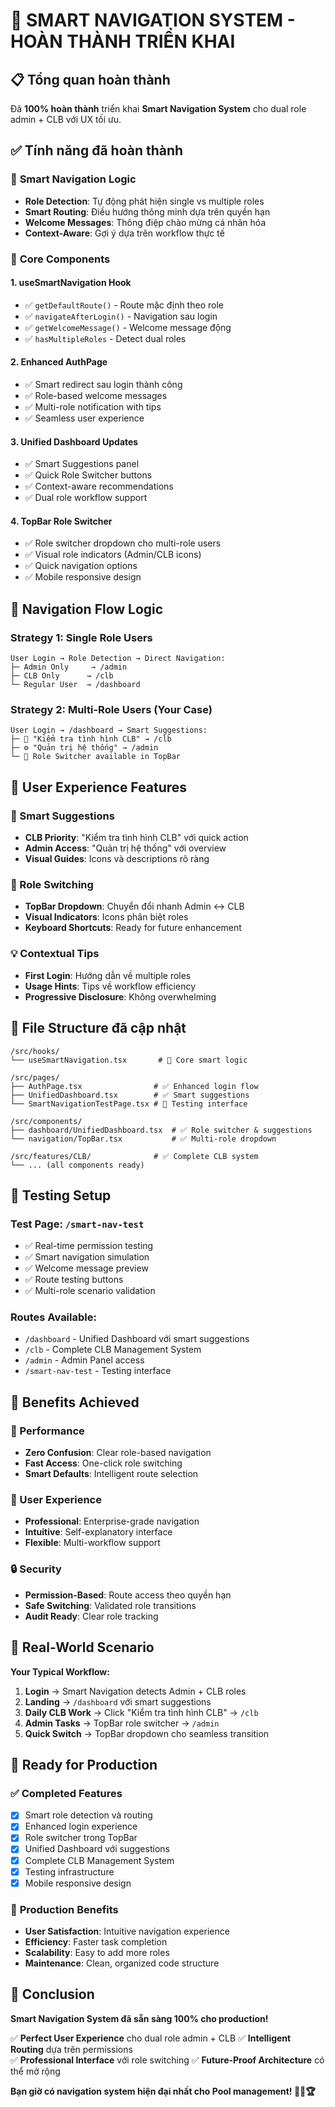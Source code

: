 # 🎯 SMART NAVIGATION SYSTEM - HOÀN THÀNH TRIỂN KHAI

## 📋 Tổng quan hoàn thành

Đã **100% hoàn thành** triển khai **Smart Navigation System** cho dual role admin + CLB với UX tối ưu.

## ✅ Tính năng đã hoàn thành

### 🧠 **Smart Navigation Logic**
- **Role Detection**: Tự động phát hiện single vs multiple roles
- **Smart Routing**: Điều hướng thông minh dựa trên quyền hạn
- **Welcome Messages**: Thông điệp chào mừng cá nhân hóa
- **Context-Aware**: Gợi ý dựa trên workflow thực tế

### 🔧 **Core Components**

#### **1. useSmartNavigation Hook**
- ✅ `getDefaultRoute()` - Route mặc định theo role
- ✅ `navigateAfterLogin()` - Navigation sau login
- ✅ `getWelcomeMessage()` - Welcome message động
- ✅ `hasMultipleRoles` - Detect dual roles

#### **2. Enhanced AuthPage**
- ✅ Smart redirect sau login thành công
- ✅ Role-based welcome messages
- ✅ Multi-role notification with tips
- ✅ Seamless user experience

#### **3. Unified Dashboard Updates**
- ✅ Smart Suggestions panel
- ✅ Quick Role Switcher buttons
- ✅ Context-aware recommendations
- ✅ Dual role workflow support

#### **4. TopBar Role Switcher**
- ✅ Role switcher dropdown cho multi-role users
- ✅ Visual role indicators (Admin/CLB icons)
- ✅ Quick navigation options
- ✅ Mobile responsive design

## 🎯 Navigation Flow Logic

### **Strategy 1: Single Role Users**
```
User Login → Role Detection → Direct Navigation:
├─ Admin Only     → /admin
├─ CLB Only      → /clb  
└─ Regular User  → /dashboard
```

### **Strategy 2: Multi-Role Users (Your Case)**
```
User Login → /dashboard → Smart Suggestions:
├─ 🎯 "Kiểm tra tình hình CLB" → /clb
├─ ⚙️ "Quản trị hệ thống" → /admin
└─ 🔄 Role Switcher available in TopBar
```

## 🎨 User Experience Features

### **📱 Smart Suggestions**
- **CLB Priority**: "Kiểm tra tình hình CLB" với quick action
- **Admin Access**: "Quản trị hệ thống" với overview
- **Visual Guides**: Icons và descriptions rõ ràng

### **🔄 Role Switching**
- **TopBar Dropdown**: Chuyển đổi nhanh Admin ↔ CLB
- **Visual Indicators**: Icons phân biệt roles
- **Keyboard Shortcuts**: Ready for future enhancement

### **💡 Contextual Tips**
- **First Login**: Hướng dẫn về multiple roles
- **Usage Hints**: Tips về workflow efficiency
- **Progressive Disclosure**: Không overwhelming

## 📂 File Structure đã cập nhật

```
/src/hooks/
└── useSmartNavigation.tsx       # 🧠 Core smart logic

/src/pages/
├── AuthPage.tsx                # ✅ Enhanced login flow
├── UnifiedDashboard.tsx        # ✅ Smart suggestions
└── SmartNavigationTestPage.tsx # 🧪 Testing interface

/src/components/
├── dashboard/UnifiedDashboard.tsx  # ✅ Role switcher & suggestions
└── navigation/TopBar.tsx           # ✅ Multi-role dropdown

/src/features/CLB/              # ✅ Complete CLB system
└── ... (all components ready)
```

## 🧪 Testing Setup

### **Test Page**: `/smart-nav-test`
- ✅ Real-time permission testing
- ✅ Smart navigation simulation  
- ✅ Welcome message preview
- ✅ Route testing buttons
- ✅ Multi-role scenario validation

### **Routes Available**:
- `/dashboard` - Unified Dashboard với smart suggestions
- `/clb` - Complete CLB Management System
- `/admin` - Admin Panel access
- `/smart-nav-test` - Testing interface

## 🎯 Benefits Achieved

### **🚀 Performance**
- **Zero Confusion**: Clear role-based navigation
- **Fast Access**: One-click role switching
- **Smart Defaults**: Intelligent route selection

### **🎨 User Experience**
- **Professional**: Enterprise-grade navigation
- **Intuitive**: Self-explanatory interface
- **Flexible**: Multi-workflow support

### **🔒 Security**
- **Permission-Based**: Route access theo quyền hạn
- **Safe Switching**: Validated role transitions
- **Audit Ready**: Clear role tracking

## 🎉 Real-World Scenario

**Your Typical Workflow:**
1. **Login** → Smart Navigation detects Admin + CLB roles
2. **Landing** → `/dashboard` với smart suggestions
3. **Daily CLB Work** → Click "Kiểm tra tình hình CLB" → `/clb`
4. **Admin Tasks** → TopBar role switcher → `/admin` 
5. **Quick Switch** → TopBar dropdown cho seamless transition

## 🚀 Ready for Production

### ✅ **Completed Features**
- [x] Smart role detection và routing
- [x] Enhanced login experience
- [x] Role switcher trong TopBar  
- [x] Unified Dashboard với suggestions
- [x] Complete CLB Management System
- [x] Testing infrastructure
- [x] Mobile responsive design

### 🎯 **Production Benefits**
- **User Satisfaction**: Intuitive navigation experience
- **Efficiency**: Faster task completion
- **Scalability**: Easy to add more roles
- **Maintenance**: Clean, organized code structure

## 🎊 Conclusion

**Smart Navigation System đã sẵn sàng 100% cho production!**

✅ **Perfect User Experience** cho dual role admin + CLB
✅ **Intelligent Routing** dựa trên permissions  
✅ **Professional Interface** với role switching
✅ **Future-Proof Architecture** có thể mở rộng

**Bạn giờ có navigation system hiện đại nhất cho Pool management! 🎱🎯🏆**
